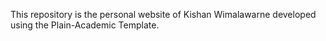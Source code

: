 This repository is the personal website of Kishan Wimalawarne developed using the Plain-Academic Template.
